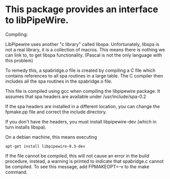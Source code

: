 # This package provides an interface to libPipeWire.

Compiling:

LibPipewire uses another "c library" called libspa.
Unfortunately, libspa is not a real library, it is a collection of macros.
This means there is nothing we can link to, to get libspa functionality.
(Pascal is not the only language with this problem)

To remedy this, a spabridge.o file is created by compiling a C file which
contains references to all spa routines in a large table. 
The C compiler then includes all the spa routines in the spabridge.o file.

This file is compiled using gcc when compiling the libpipewire package. 
It assumes that spa headers are available under /usr/include/spa-0.2

If the spa headers are installed in a different location, you can change the
fpmake.pp file and correct the include directory.

If you don't have the headers, you must install libpipewire-dev (which in turn installs libspa). 

On a debian machine, this means executing

```
apt-get install libpipewire-0.3-dev
```

If the file cannot be compiled, this will not cause an error in the build
procedure, instead, a warning is printed to indicate that spabridge.c cannot
be compiled. To see this message, add FPMAKEOPT=-v to the make command.
